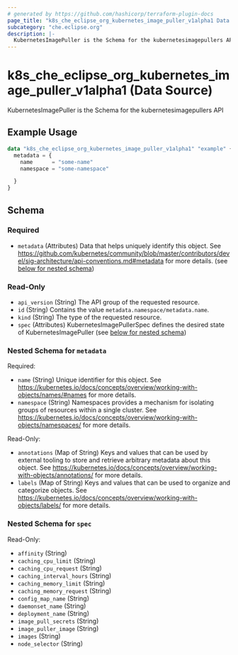 ```yaml
---
# generated by https://github.com/hashicorp/terraform-plugin-docs
page_title: "k8s_che_eclipse_org_kubernetes_image_puller_v1alpha1 Data Source - terraform-provider-k8s"
subcategory: "che.eclipse.org"
description: |-
  KubernetesImagePuller is the Schema for the kubernetesimagepullers API
---
```


# k8s_che_eclipse_org_kubernetes_image_puller_v1alpha1 (Data Source)

KubernetesImagePuller is the Schema for the kubernetesimagepullers API

## Example Usage

```terraform
data "k8s_che_eclipse_org_kubernetes_image_puller_v1alpha1" "example" {
  metadata = {
    name      = "some-name"
    namespace = "some-namespace"

  }
}
```

<!-- schema generated by tfplugindocs -->
## Schema

### Required

- `metadata` (Attributes) Data that helps uniquely identify this object. See https://github.com/kubernetes/community/blob/master/contributors/devel/sig-architecture/api-conventions.md#metadata for more details. (see [below for nested schema](#nestedatt--metadata))

### Read-Only

- `api_version` (String) The API group of the requested resource.
- `id` (String) Contains the value `metadata.namespace/metadata.name`.
- `kind` (String) The type of the requested resource.
- `spec` (Attributes) KubernetesImagePullerSpec defines the desired state of KubernetesImagePuller (see [below for nested schema](#nestedatt--spec))

<a id="nestedatt--metadata"></a>
### Nested Schema for `metadata`

Required:

- `name` (String) Unique identifier for this object. See https://kubernetes.io/docs/concepts/overview/working-with-objects/names/#names for more details.
- `namespace` (String) Namespaces provides a mechanism for isolating groups of resources within a single cluster. See https://kubernetes.io/docs/concepts/overview/working-with-objects/namespaces/ for more details.

Read-Only:

- `annotations` (Map of String) Keys and values that can be used by external tooling to store and retrieve arbitrary metadata about this object. See https://kubernetes.io/docs/concepts/overview/working-with-objects/annotations/ for more details.
- `labels` (Map of String) Keys and values that can be used to organize and categorize objects. See https://kubernetes.io/docs/concepts/overview/working-with-objects/labels/ for more details.


<a id="nestedatt--spec"></a>
### Nested Schema for `spec`

Read-Only:

- `affinity` (String)
- `caching_cpu_limit` (String)
- `caching_cpu_request` (String)
- `caching_interval_hours` (String)
- `caching_memory_limit` (String)
- `caching_memory_request` (String)
- `config_map_name` (String)
- `daemonset_name` (String)
- `deployment_name` (String)
- `image_pull_secrets` (String)
- `image_puller_image` (String)
- `images` (String)
- `node_selector` (String)
